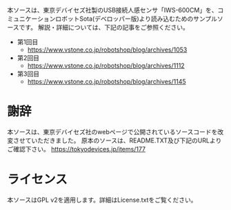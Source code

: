 本ソースは、東京デバイセズ社製のUSB接続人感センサ「IWS-600CM」を、コミュニケーションロボットSota(デベロッパー版)より読み込むためのサンプルソースです。
解説・詳細については、下記の記事をご参照ください。  
- 第1回目
    - https://www.vstone.co.jp/robotshop/blog/archives/1053  
- 第2回目
    - https://www.vstone.co.jp/robotshop/blog/archives/1112
- 第3回目
    - https://www.vstone.co.jp/robotshop/blog/archives/1145

# 謝辞

本ソースは、東京デバイセズ社のwebページで公開されているソースコードを改変させていただきました。
原本のソースは、README.TXT及び下記のURLよりご確認下さい。
https://tokyodevices.jp/items/177

# ライセンス

本ソースはGPL v2を適用します。詳細はLicense.txtをご覧ください。
